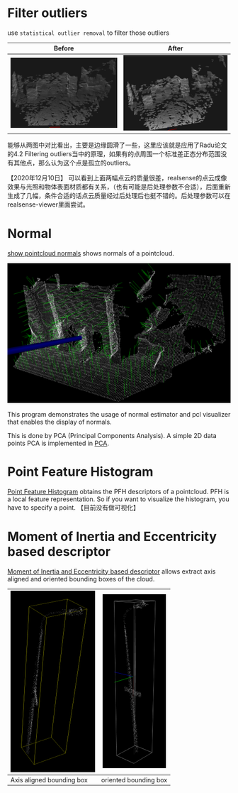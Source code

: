 # Filter outliers

use `statistical outlier removal` to filter those outliers

| Before                                                       | After                                                        |
| ------------------------------------------------------------ | ------------------------------------------------------------ |
| <img src="readme.assets/image-20201201181408811.png" alt="image-20201201181408811" style="zoom:50%;" /> | <img src="readme.assets/image-20201201181508320.png" alt="image-20201201181508320" style="zoom:50%;" /> |

能够从两图中对比看出，主要是边缘圆滑了一些，这里应该就是应用了Radu论文的4.2 Filtering outliers当中的原理，如果有的点周围一个标准差正态分布范围没有其他点，那么认为这个点是孤立的outliers。

【2020年12月10日】
可以看到上面两幅点云的质量很差，realsense的点云成像效果与光照和物体表面材质都有关系，（也有可能是后处理参数不合适），后面重新生成了几幅，条件合适的话点云质量经过后处理后也挺不错的。后处理参数可以在realsense-viewer里面尝试。

# Normal

[show pointcloud normals](./normal.cpp) shows normals of a pointcloud.

![image-20201216131335278](readme.assets/image-20201216131335278.png)

This program demonstrates the usage of normal estimator and pcl visualizer that enables the display of normals.

This is done by PCA (Principal Components Analysis). A simple 2D data points PCA is implemented in [PCA](./pca.ipynb).

# Point Feature Histogram

[Point Feature Histogram](./pfh.cpp) obtains the PFH descriptors of a pointcloud. PFH is a local feature representation. So if you want to visualize the histogram, you have to specify a point. 【目前没有做可视化】

# Moment of Inertia and Eccentricity based descriptor

[Moment of Inertia  and Eccentricity based descriptor](./MoI.cpp) allows extract axis aligned and oriented bounding boxes of the cloud.

| <img src="readme.assets/image-20201223182420422.png" alt="image-20201223182420422" style="zoom:50%;" /> | <img src="readme.assets/image-20201223182734075.png" alt="image-20201223182734075" style="zoom:50%;" /> |
| ------------------------------------------------------------ | ------------------------------------------------------------ |
| Axis aligned bounding box                                    | oriented bounding box                                        |


